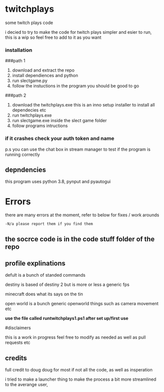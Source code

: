 # twitchplays
some twitch plays code


i decied to try to make the code for twitch plays simpler and esier to run, this is a wip so feel free to add to it as you want


### installation

###path 1
1. download and extract the repo
2. install dependiences and python
3. run slectgame.py
4. follow the instuctions in the program
   you should be good to go 
   
###path 2 
1. download the twitchplays.exe this is an inno setup installer to install all dependecies etc
2. run twitchplays.exe
3. run slectgame.exe inside the slect game folder 
4. follow programs intructions

### if it crashes check your auth token and name 

p.s you can use the chat box in stream manager to test if the program is running correctly


## depndencies
this program uses python 3.8, pynput and pyautogui


# Errors
there are many errors at the moment, refer to below for fixes / work arounds

    -N/a please report them if you find them


## the socrce code is in the code stuff folder of the repo


## profile explinations

defult is a bunch of standed commands

destiny is based of destiny 2 but is more or less a generic fps

minecraft does what its says on the tin

open world is a bunch generic openworld things such as camera movement etc



__use the file called runtwitchplays1.ps1 after set up/first use__


#disclaimers 

this is a work in progress feel free to modify as needed as well as pull requests etc




## credits
full credit to doug doug for most if not all the code, as well as insperation

i tried to make a launcher thing to make the process a bit more streamlined to the averange user, 
